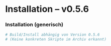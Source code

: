 # Installation – v0.5.6

### Installation (generisch)
```sh
# Build/Install abhängig von Version 0.5.6
# (Keine konkreten Skripte im Archiv erkannt)
```
